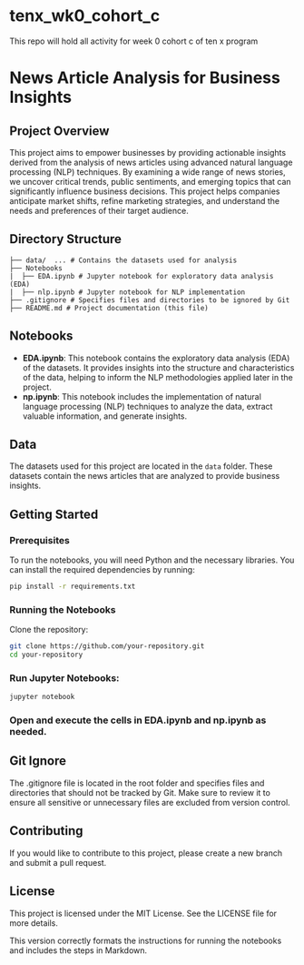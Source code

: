 # tenx_wk0_cohort_c
This repo will hold all activity for week 0 cohort c of ten x program

# News Article Analysis for Business Insights

## Project Overview

This project aims to empower businesses by providing actionable insights derived from the analysis of news articles using advanced natural language processing (NLP) techniques. By examining a wide range of news stories, we uncover critical trends, public sentiments, and emerging topics that can significantly influence business decisions. This project helps companies anticipate market shifts, refine marketing strategies, and understand the needs and preferences of their target audience.

## Directory Structure
```
├── data/  ... # Contains the datasets used for analysis 
├── Notebooks
|  ├── EDA.ipynb # Jupyter notebook for exploratory data analysis (EDA) 
|  ├── nlp.ipynb # Jupyter notebook for NLP implementation 
├── .gitignore # Specifies files and directories to be ignored by Git
├── README.md # Project documentation (this file)
```
## Notebooks

- **EDA.ipynb**: This notebook contains the exploratory data analysis (EDA) of the datasets. It provides insights into the structure and characteristics of the data, helping to inform the NLP methodologies applied later in the project.
- **np.ipynb**: This notebook includes the implementation of natural language processing (NLP) techniques to analyze the data, extract valuable information, and generate insights.

## Data

The datasets used for this project are located in the `data` folder. These datasets contain the news articles that are analyzed to provide business insights.

## Getting Started

### Prerequisites

To run the notebooks, you will need Python and the necessary libraries. You can install the required dependencies by running:

```bash
pip install -r requirements.txt
```
### Running the Notebooks
Clone the repository:
```bash
git clone https://github.com/your-repository.git
cd your-repository
```
### Run Jupyter Notebooks:
```bash
jupyter notebook
```

### Open and execute the cells in EDA.ipynb and np.ipynb as needed.

## Git Ignore
The .gitignore file is located in the root folder and specifies files and directories that should not be tracked by Git. Make sure to review it to ensure all sensitive or unnecessary files are excluded from version control.

## Contributing
If you would like to contribute to this project, please create a new branch and submit a pull request.

## License
This project is licensed under the MIT License. See the LICENSE file for more details.

This version correctly formats the instructions for running the notebooks and includes the steps in Markdown.

